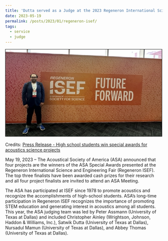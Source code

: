 ```yaml
---
title: 'Dutta served as a Judge at the 2023 Regeneron International Science and Engineering Fair'
date: 2023-05-19
permalink: /posts/2023/01/regeneron-isef/
tags:
  - service
  - judge
---
```


<img src='/images/2023-05-19-regeneron-isef.jpeg' style="border:1px solid black;" width="500">

Credits: [Press Release - High school students win special awards for acoustics science projects](https://acoustics.org/high-school-students-win-special-awards-for-acoustics-science-projects/)

May 19, 2023 – The Acoustical Society of America (ASA) announced that four projects are the winners of the ASA Special Awards presented at the Regeneron International Science and Engineering Fair (Regeneron ISEF). The top three finalists have been awarded cash prizes for their research and all four project finalists are invited to attend an ASA Meeting.

The ASA has participated at ISEF since 1978 to promote acoustics and recognize the accomplishments of high-school students. ASA’s long-time participation in Regeneron ISEF recognizes the importance of promoting STEM education and generating interest in acoustics among all students. This year, the ASA judging team was led by Peter Assmann (University of Texas at Dallas) and included Christopher Ainley (Wrightson, Johnson, Haddon & Williams, Inc.), Satwik Dutta (University of Texas at Dallas), Nursadul Mamun (University of Texas at Dallas), and Abbey Thomas (University of Texas at Dallas).
